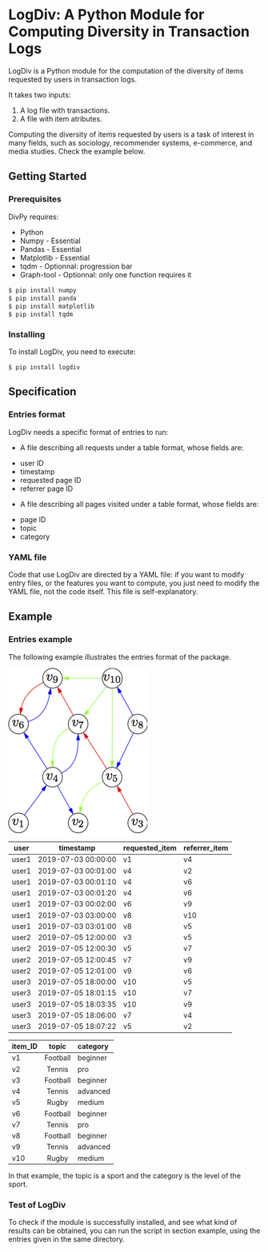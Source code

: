# LogDiv: A Python Module for Computing Diversity in Transaction Logs

LogDiv is a Python module for the computation of the diversity of items requested by users in transaction logs.

It takes two inputs:

1) A log file with transactions.
2) A file with item atributes.

Computing the diversity of items requested by users is a task of interest in many fields, such as sociology, recommender systems, e-commerce, and media studies. Check the example below.

## Getting Started

### Prerequisites

DivPy requires:

* Python
* Numpy - Essential
* Pandas - Essential
* Matplotlib - Essential
* tqdm - Optionnal: progression bar
* Graph-tool - Optionnal: only one function requires it


```shell
$ pip install numpy
$ pip install panda
$ pip install matplotlib 
$ pip install tqdm 
```

### Installing

To install LogDiv, you need to execute:

```shell
$ pip install logdiv
```

## Specification

### Entries format

LogDiv needs a specific format of entries to run:

- A file describing all requests under a table format, whose fields are:
* user ID
* timestamp
* requested page ID
* referrer page ID

- A file describing all pages visited under a table format, whose fields are:
* page ID
* topic 
* category

### YAML file

Code that use LogDiv are directed by a YAML file: if you want to modify entry files, or the features you want to compute, 
you just need to modify the YAML file, not the code itself.
This file is self-explanatory.

## Example

### Entries example
The following example illustrates the entries format of the package.

![](example.png)

|user |timestamp          |requested_item|referrer_item|
|-----|-------------------|--------------|-------------|
|user1|2019-07-03 00:00:00|v1            |v4           |
|user1|2019-07-03 00:01:00|v4            |v2           |
|user1|2019-07-03 00:01:10|v4            |v6           |
|user1|2019-07-03 00:01:20|v4            |v6           |
|user1|2019-07-03 00:02:00|v6            |v9           |
|user1|2019-07-03 03:00:00|v8            |v10          |
|user1|2019-07-03 03:01:00|v8            |v5           |
|user2|2019-07-05 12:00:00|v3            |v5           |
|user2|2019-07-05 12:00:30|v5            |v7           |
|user2|2019-07-05 12:00:45|v7            |v9           |
|user2|2019-07-05 12:01:00|v9            |v6           |
|user3|2019-07-05 18:00:00|v10           |v5           |
|user3|2019-07-05 18:01:15|v10           |v7           |
|user3|2019-07-05 18:03:35|v10           |v9           |
|user3|2019-07-05 18:06:00|v7            |v4           |
|user3|2019-07-05 18:07:22|v5            |v2           |

| item_ID |   topic   | category  |
| ------- |:---------:|:----------|
|    v1   |  Football |  beginner |
|    v2   |  Tennis   |  pro      |
|    v3   |  Football |  beginner |
|    v4   |  Tennis   |  advanced |
|    v5   |  Rugby    |  medium   |
|    v6   |  Football |  beginner |
|    v7   |  Tennis   |  pro      |
|    v8   |  Football |  beginner |
|    v9   |  Tennis   |  advanced |
|    v10  |  Rugby    |  medium   |

In that example, the topic is a sport and the category is the level of the sport. 

### Test of LogDiv

To check if the module is successfully installed, and see what kind of results can be obtained, you can run the script in section example, using the entries given in the same directory.


